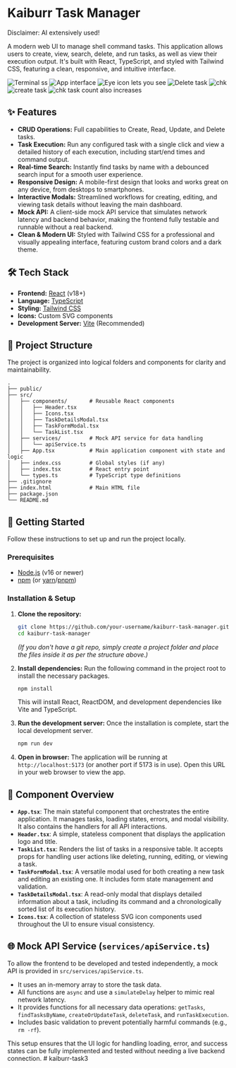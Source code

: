# Kaiburr Task Manager

Disclaimer: AI extensively used!

A modern web UI to manage shell command tasks. This application allows users to create, view, search, delete, and run tasks, as well as view their execution output. It's built with React, TypeScript, and styled with Tailwind CSS, featuring a clean, responsive, and intuitive interface.

![Terminal ss](images/image-1.png)
![App interface](images/image-2.png)
![Eye icon lets you see](images/image-3.png)
![Delete task](images/image-4.png)
![chk](images/image-5.png)
![create task](images/image-6.png)
![chk task](images/image-7.png)
count also increases

## ✨ Features

- **CRUD Operations:** Full capabilities to Create, Read, Update, and Delete tasks.
- **Task Execution:** Run any configured task with a single click and view a detailed history of each execution, including start/end times and command output.
- **Real-time Search:** Instantly find tasks by name with a debounced search input for a smooth user experience.
- **Responsive Design:** A mobile-first design that looks and works great on any device, from desktops to smartphones.
- **Interactive Modals:** Streamlined workflows for creating, editing, and viewing task details without leaving the main dashboard.
- **Mock API:** A client-side mock API service that simulates network latency and backend behavior, making the frontend fully testable and runnable without a real backend.
- **Clean & Modern UI:** Styled with Tailwind CSS for a professional and visually appealing interface, featuring custom brand colors and a dark theme.

## 🛠️ Tech Stack

- **Frontend:** [React](https://reactjs.org/) (v18+)
- **Language:** [TypeScript](https://www.typescriptlang.org/)
- **Styling:** [Tailwind CSS](https://tailwindcss.com/)
- **Icons:** Custom SVG components
- **Development Server:** [Vite](https://vitejs.dev/) (Recommended)

## 📂 Project Structure

The project is organized into logical folders and components for clarity and maintainability.

```
.
├── public/
├── src/
│   ├── components/       # Reusable React components
│   │   ├── Header.tsx
│   │   ├── Icons.tsx
│   │   ├── TaskDetailsModal.tsx
│   │   ├── TaskFormModal.tsx
│   │   └── TaskList.tsx
│   ├── services/         # Mock API service for data handling
│   │   └── apiService.ts
│   ├── App.tsx           # Main application component with state and logic
│   ├── index.css         # Global styles (if any)
│   ├── index.tsx         # React entry point
│   └── types.ts          # TypeScript type definitions
├── .gitignore
├── index.html            # Main HTML file
├── package.json
└── README.md
```

## 🚀 Getting Started

Follow these instructions to set up and run the project locally.

### Prerequisites

- [Node.js](https://nodejs.org/) (v16 or newer)
- [npm](https://www.npmjs.com/) (or [yarn](https://yarnpkg.com/)/[pnpm](https://pnpm.io/))

### Installation & Setup

1.  **Clone the repository:**
    ```bash
    git clone https://github.com/your-username/kaiburr-task-manager.git
    cd kaiburr-task-manager
    ```
    *(If you don't have a git repo, simply create a project folder and place the files inside it as per the structure above.)*

2.  **Install dependencies:**
    Run the following command in the project root to install the necessary packages.
    ```bash
    npm install
    ```
    This will install React, ReactDOM, and development dependencies like Vite and TypeScript.

3.  **Run the development server:**
    Once the installation is complete, start the local development server.
    ```bash
    npm run dev
    ```

4.  **Open in browser:**
    The application will be running at `http://localhost:5173` (or another port if 5173 is in use). Open this URL in your web browser to view the app.

## 🧩 Component Overview

- **`App.tsx`**: The main stateful component that orchestrates the entire application. It manages tasks, loading states, errors, and modal visibility. It also contains the handlers for all API interactions.
- **`Header.tsx`**: A simple, stateless component that displays the application logo and title.
- **`TaskList.tsx`**: Renders the list of tasks in a responsive table. It accepts props for handling user actions like deleting, running, editing, or viewing a task.
- **`TaskFormModal.tsx`**: A versatile modal used for both creating a new task and editing an existing one. It includes form state management and validation.
- **`TaskDetailsModal.tsx`**: A read-only modal that displays detailed information about a task, including its command and a chronologically sorted list of its execution history.
- **`Icons.tsx`**: A collection of stateless SVG icon components used throughout the UI to ensure visual consistency.

## 🌐 Mock API Service (`services/apiService.ts`)

To allow the frontend to be developed and tested independently, a mock API is provided in `src/services/apiService.ts`.

- It uses an in-memory array to store the task data.
- All functions are `async` and use a `simulateDelay` helper to mimic real network latency.
- It provides functions for all necessary data operations: `getTasks`, `findTasksByName`, `createOrUpdateTask`, `deleteTask`, and `runTaskExecution`.
- Includes basic validation to prevent potentially harmful commands (e.g., `rm -rf`).

This setup ensures that the UI logic for handling loading, error, and success states can be fully implemented and tested without needing a live backend connection.
#   k a i b u r r - t a s k 3  
 